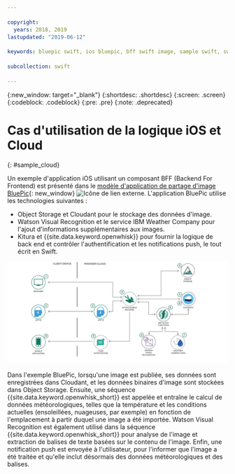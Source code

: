 ```yaml
---

copyright:
  years: 2018, 2019
lastupdated: "2019-06-12"

keywords: bluepic swift, ios bluepic, bff swift image, sample swift, swift example bff

subcollection: swift

---
```


{:new_window: target="_blank"}
{:shortdesc: .shortdesc}
{:screen: .screen}
{:codeblock: .codeblock}
{:pre: .pre}
{:note: .deprecated}

# Cas d'utilisation de la logique iOS et Cloud
{: #sample_cloud}

Un exemple d'application iOS utilisant un composant BFF (Backend For Frontend) est présenté dans le [modèle d'application de partage d'image BluePic](https://github.com/IBM/BluePic){: new_window} ![Icône de lien externe](../../icons/launch-glyph.svg "Icône de lien externe"). L'application BluePic utilise les technologies suivantes :

* Object Storage et Cloudant pour le stockage des données d'image.
* Watson Visual Recognition et le service IBM Weather Company pour l'ajout d'informations supplémentaires aux images.
* Kitura et {{site.data.keyword.openwhisk}} pour fournir la logique de back end et contrôler l'authentification et les notifications push, le tout écrit en Swift.

![BluePic](images/cloudlogic.png "Flux BluePic")

Dans l'exemple BluePic, lorsqu'une image est publiée, ses données sont enregistrées dans Cloudant, et les données binaires d'image sont stockées dans Object Storage. Ensuite, une séquence {{site.data.keyword.openwhisk_short}} est appelée et entraîne le calcul de données météorologiques, telles que la température et les conditions actuelles (ensoleillées, nuageuses, par exemple) en fonction de l'emplacement à partir duquel une image a été importée. Watson Visual Recognition est également utilisé dans la séquence {{site.data.keyword.openwhisk_short}} pour analyse de l'image et extraction de balises de texte basées sur le contenu de l'image. Enfin, une notification push est envoyée à l'utilisateur, pour l'informer que l'image a été traitée et qu'elle inclut désormais des données météorologiques et des balises.
